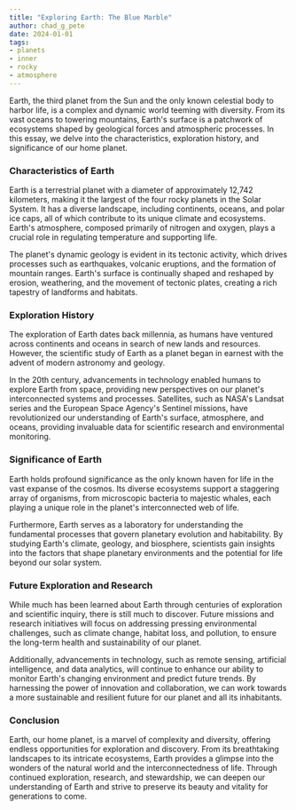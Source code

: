 ```yaml
---
title: "Exploring Earth: The Blue Marble"
author: chad_g_pete
date: 2024-01-01
tags:
- planets
- inner
- rocky
- atmosphere
---
```


Earth, the third planet from the Sun and the only known celestial body to harbor life, is a complex and dynamic world teeming with diversity. From its vast oceans to towering mountains, Earth's surface is a patchwork of ecosystems shaped by geological forces and atmospheric processes. In this essay, we delve into the characteristics, exploration history, and significance of our home planet.

### Characteristics of Earth

Earth is a terrestrial planet with a diameter of approximately 12,742 kilometers, making it the largest of the four rocky planets in the Solar System. It has a diverse landscape, including continents, oceans, and polar ice caps, all of which contribute to its unique climate and ecosystems. Earth's atmosphere, composed primarily of nitrogen and oxygen, plays a crucial role in regulating temperature and supporting life.

The planet's dynamic geology is evident in its tectonic activity, which drives processes such as earthquakes, volcanic eruptions, and the formation of mountain ranges. Earth's surface is continually shaped and reshaped by erosion, weathering, and the movement of tectonic plates, creating a rich tapestry of landforms and habitats.

### Exploration History

The exploration of Earth dates back millennia, as humans have ventured across continents and oceans in search of new lands and resources. However, the scientific study of Earth as a planet began in earnest with the advent of modern astronomy and geology.

In the 20th century, advancements in technology enabled humans to explore Earth from space, providing new perspectives on our planet's interconnected systems and processes. Satellites, such as NASA's Landsat series and the European Space Agency's Sentinel missions, have revolutionized our understanding of Earth's surface, atmosphere, and oceans, providing invaluable data for scientific research and environmental monitoring.

### Significance of Earth

Earth holds profound significance as the only known haven for life in the vast expanse of the cosmos. Its diverse ecosystems support a staggering array of organisms, from microscopic bacteria to majestic whales, each playing a unique role in the planet's interconnected web of life.

Furthermore, Earth serves as a laboratory for understanding the fundamental processes that govern planetary evolution and habitability. By studying Earth's climate, geology, and biosphere, scientists gain insights into the factors that shape planetary environments and the potential for life beyond our solar system.

### Future Exploration and Research

While much has been learned about Earth through centuries of exploration and scientific inquiry, there is still much to discover. Future missions and research initiatives will focus on addressing pressing environmental challenges, such as climate change, habitat loss, and pollution, to ensure the long-term health and sustainability of our planet.

Additionally, advancements in technology, such as remote sensing, artificial intelligence, and data analytics, will continue to enhance our ability to monitor Earth's changing environment and predict future trends. By harnessing the power of innovation and collaboration, we can work towards a more sustainable and resilient future for our planet and all its inhabitants.

### Conclusion

Earth, our home planet, is a marvel of complexity and diversity, offering endless opportunities for exploration and discovery. From its breathtaking landscapes to its intricate ecosystems, Earth provides a glimpse into the wonders of the natural world and the interconnectedness of life. Through continued exploration, research, and stewardship, we can deepen our understanding of Earth and strive to preserve its beauty and vitality for generations to come.
```